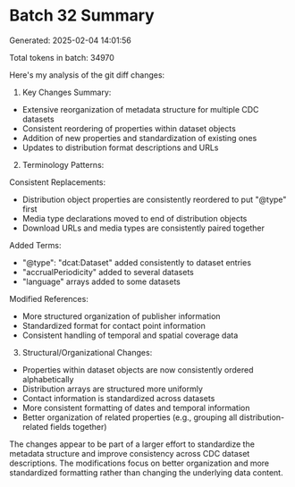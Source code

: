 # Batch 32 Summary

Generated: 2025-02-04 14:01:56

Total tokens in batch: 34970

Here's my analysis of the git diff changes:

1. Key Changes Summary:
- Extensive reorganization of metadata structure for multiple CDC datasets
- Consistent reordering of properties within dataset objects
- Addition of new properties and standardization of existing ones
- Updates to distribution format descriptions and URLs

2. Terminology Patterns:

Consistent Replacements:
- Distribution object properties are consistently reordered to put "@type" first
- Media type declarations moved to end of distribution objects
- Download URLs and media types are consistently paired together

Added Terms:
- "@type": "dcat:Dataset" added consistently to dataset entries
- "accrualPeriodicity" added to several datasets
- "language" arrays added to some datasets

Modified References:
- More structured organization of publisher information
- Standardized format for contact point information
- Consistent handling of temporal and spatial coverage data

3. Structural/Organizational Changes:
- Properties within dataset objects are now consistently ordered alphabetically
- Distribution arrays are structured more uniformly
- Contact information is standardized across datasets
- More consistent formatting of dates and temporal information
- Better organization of related properties (e.g., grouping all distribution-related fields together)

The changes appear to be part of a larger effort to standardize the metadata structure and improve consistency across CDC dataset descriptions. The modifications focus on better organization and more standardized formatting rather than changing the underlying data content.